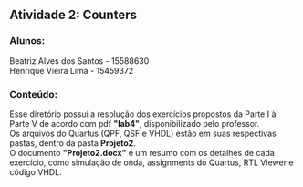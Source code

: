 ## Atividade 2: Counters
### Alunos:
  Beatriz Alves dos Santos - 15588630  
  Henrique Vieira Lima - 15459372
### Conteúdo:
Esse diretório possui a resolução dos exercícios propostos da Parte I à Parte V de acordo com pdf **"lab4"**, disponibilizado pelo professor.  
Os arquivos do Quartus (QPF, QSF e VHDL) estão em suas respectivas pastas, dentro da pasta **Projeto2**.  
O documento **"Projeto2.docx"** é um resumo com os detalhes de cada exercício, como simulação de onda, assignments do Quartus, RTL Viewer e código VHDL.
